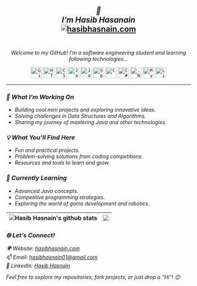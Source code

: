 <!-- GREETING_PLACEHOLDER --> 
<h2 align="center"><i>👋<br>I’m Hasib Hasanain </i><br>
<a href="https://hasibhasnain.com"> <img align="center" src="https://img.shields.io/badge/Visit My Website-103166" alt="hasibhasnain.com" /></a><br><br>
</h2>
<p align="center"><i> Welcome to my GitHub! I’m a software engineering student and learning following technologies...</i></i></p>
<div align="center">
<code><img width="30" src="https://user-images.githubusercontent.com/25181517/192108374-8da61ba1-99ec-41d7-80b8-fb2f7c0a4948.png" alt="GitHub" title="GitHub"/></code>
<code><img width="30" src="https://user-images.githubusercontent.com/25181517/192158954-f88b5814-d510-4564-b285-dff7d6400dad.png" alt="HTML" title="HTML"/></code>
<code><img width="30" src="https://user-images.githubusercontent.com/25181517/183898674-75a4a1b1-f960-4ea9-abcb-637170a00a75.png" alt="CSS" title="CSS"/></code>
<code><img width="30" src="https://user-images.githubusercontent.com/25181517/117447155-6a868a00-af3d-11eb-9cfe-245df15c9f3f.png" alt="JavaScript" title="JavaScript"/></code>
<code><img width="30" src="https://user-images.githubusercontent.com/25181517/117201156-9a724800-adec-11eb-9a9d-3cd0f67da4bc.png" alt="Java" title="Java"/></code>
<code><img width="30" src="https://user-images.githubusercontent.com/25181517/183891303-41f257f8-6b3d-487c-aa56-c497b880d0fb.png" alt="Spring Boot" title="Spring Boot"/></code>
<code><img width="30" src="https://user-images.githubusercontent.com/25181517/192106070-46255bcf-65e6-4c6b-a296-bf8d0d8fb2a7.png" alt="C" title="C"/></code>
<code><img width="30" src="https://user-images.githubusercontent.com/25181517/121405384-444d7300-c95d-11eb-959f-913020d3bf90.png" alt="C#" title="C#"/></code>
<code><img width="30" src="https://user-images.githubusercontent.com/25181517/121405754-b4f48f80-c95d-11eb-8893-fc325bde617f.png" alt=".NET Core" title=".NET Core"/></code>
<code><img width="30" src="https://user-images.githubusercontent.com/25181517/183896128-ec99105a-ec1a-4d85-b08b-1aa1620b2046.png" alt="MySQL" title="MySQL"/></code>
<code><img width="30" src="https://github.com/marwin1991/profile-technology-icons/assets/76662862/2481dc48-be6b-4ebb-9e8c-3b957efe69fa" alt="Linux" title="Linux"/></code>
</div>
<hr>

<h3><i> 🚀 What I’m Working On</i></h3>

- <i>Building cool mini projects and exploring innovative ideas.</i>
- <i>Solving challenges in Data Structures and Algorithms.</i>
- <i>Sharing my journey of mastering Java and other technologies.</i>

<h3><i> 💡 What You’ll Find Here</i></h3>

- <i>Fun and practical projects.</i>
- <i>Problem-solving solutions from coding competitions.</i>
- <i>Resources and tools to learn and grow.</i>

<h3><i> 🌱 Currently Learning</i></h3>

- <i>Advanced Java concepts.</i>
- <i>Competitive programming strategies.</i>
- <i>Exploring the world of game development and robotics.</i>


| <img align="center" src="https://github-readme-stats.vercel.app/api?username=smhasibhasnain&show_icons=true&include_all_commits=true&theme=blue-green&hide_border=true" alt="Hasib Hasnain's github stats" /> | <img align="center" src="https://github-readme-stats.vercel.app/api/top-langs/?username=smhasibhasnain&layout=compact&theme=blue-green&hide_border=true" /> |
| ------------- | ------------- |


<h3><i> 🌐 Let’s Connect!</i></h3>

<i> 🌍 Website: <a href="hasibhasanain.com">hasibhasnain.com</a> </i> <br>
<i> 📫 Email: hasibhasnain01@gmail.com </i> <br>
<i> 💼 LinkedIn: <a href="hasibhasanain.com"> Hasib Hasnain</a> </i>

<i> Feel free to explore my repositories, fork projects, or just drop a “Hi”! 😊 </i>
